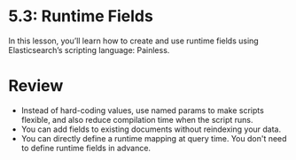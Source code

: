 # 5.3: Runtime Fields

In this lesson, you’ll learn how to create and use runtime fields using Elasticsearch’s scripting language: Painless.




# Review

- Instead of hard-coding values, use named params to make scripts flexible, and also reduce compilation time when the script runs.
- You can add fields to existing documents without reindexing your data.
- You can directly define a runtime mapping at query time. You don't need to define runtime fields in advance.
